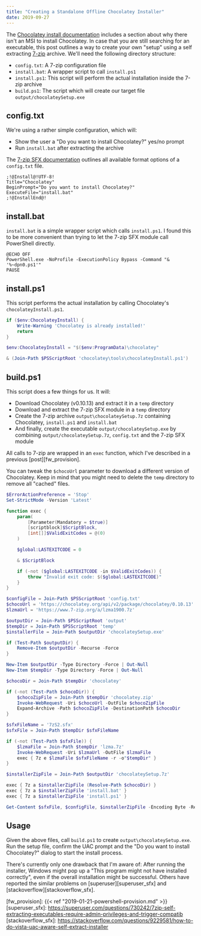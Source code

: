 ```yaml
---
title: "Creating a Standalone Offline Chocolatey Installer"
date: 2019-09-27
---
```


The [Chocolatey install documentation][choco_msi] includes a section about why
there isn't an MSI to install Chocolatey. In case that you are still searching
for an executable, this post outlines a way to create your own "setup" using a
self extracting [7-zip][7z] archive. We'll need the following directory
structure:

- `config.txt`: A 7-zip configuration file
- `install.bat`: A wrapper script to call `install.ps1`
- `install.ps1`: This script will perform the actual installation inside the
  7-zip archive
- `build.ps1`: The script which will create our target file `output/chocolateySetup.exe`

## config.txt

We're using a rather simple configuration, which will:

- Show the user a "Do you want to install Chocolatey?" yes/no prompt
- Run `install.bat` after extracting the archive

The [7-zip SFX documentation][doc_sfx] outlines all available format options of
a `config.txt` file.

``` text
;!@Install@!UTF-8!
Title="Chocolatey"
BeginPrompt="Do you want to install Chocolatey?"
ExecuteFile="install.bat"
;!@InstallEnd@!
```

## install.bat

`install.bat` is a simple wrapper script which calls `install.ps1`. I found this
to be more convenient than trying to let the 7-zip SFX module call PowerShell directly.

``` batchfile
@ECHO OFF
PowerShell.exe -NoProfile -ExecutionPolicy Bypass -Command "& '%~dpn0.ps1'"
PAUSE
```

## install.ps1

This script performs the actual installation by calling Chocolatey's
`chocolateyInstall.ps1`.

``` powershell
if ($env:ChocolateyInstall) {
    Write-Warning 'Chocolatey is already installed!'
    return
}

$env:ChocolateyInstall = "$($env:ProgramData)\chocolatey"

& (Join-Path $PSScriptRoot 'chocolatey\tools\chocolateyInstall.ps1')
```

## build.ps1

This script does a few things for us. It will:

- Download Chocolatey (v0.10.13) and extract it in a `temp` directory
- Download and extract the 7-zip SFX module in a `temp` directory
- Create the 7-zip archive `output\chocolateySetup.7z` containing Chocolatey,
  `install.ps1` and `install.bat`
- And finally, create the executable `output/chocolateySetup.exe` by combining
  `output/chocolateySetup.7z`, `config.txt` and the 7-zip SFX module

All calls to 7-zip are wrapped in an `exec` function, which I've described in a
previous [post][fw_provision].

You can tweak the `$chocoUrl` parameter to download a different version of
Chocolatey. Keep in mind that you might need to delete the `temp` directory to
remove all "cached" files.

``` powershell
$ErrorActionPreference = 'Stop'
Set-StrictMode -Version 'Latest'

function exec {
    param(
        [Parameter(Mandatory = $true)]
        [scriptblock]$ScriptBlock,
        [int[]]$ValidExitCodes = @(0)
    )

    $global:LASTEXITCODE = 0

    & $ScriptBlock

    if (-not ($global:LASTEXITCODE -in $ValidExitCodes)) {
        throw "Invalid exit code: $($global:LASTEXITCODE)"
    }
}

$configFile = Join-Path $PSScriptRoot 'config.txt'
$chocoUrl = 'https://chocolatey.org/api/v2/package/chocolatey/0.10.13'
$lzmaUrl = 'https://www.7-zip.org/a/lzma1900.7z'

$outputDir = Join-Path $PSScriptRoot 'output'
$tempDir = Join-Path $PSScriptRoot 'temp'
$installerFile = Join-Path $outputDir 'chocolateySetup.exe'

if (Test-Path $outputDir) {
    Remove-Item $outputDir -Recurse -Force
}

New-Item $outputDir -Type Directory -Force | Out-Null
New-Item $tempDir -Type Directory -Force | Out-Null

$chocoDir = Join-Path $tempDir 'chocolatey'

if (-not (Test-Path $chocoDir)) {
    $chocoZipFile = Join-Path $tempDir 'chocolatey.zip'
    Invoke-WebRequest -Uri $chocoUrl -OutFile $chocoZipFile
    Expand-Archive -Path $chocoZipFile -DestinationPath $chocoDir
}

$sfxFileName = '7zS2.sfx'
$sfxFile = Join-Path $tempDir $sfxFileName

if (-not (Test-Path $sfxFile)) {
    $lzmaFile = Join-Path $tempDir 'lzma.7z'
    Invoke-WebRequest -Uri $lzmaUrl -OutFile $lzmaFile
    exec { 7z e $lzmaFile $sfxFileName -r -o"$tempDir" }
}

$installerZipFile = Join-Path $outputDir 'chocolateySetup.7z'

exec { 7z a $installerZipFile (Resolve-Path $chocoDir) }
exec { 7z a $installerZipFile 'install.bat' }
exec { 7z a $installerZipFile 'install.ps1' }

Get-Content $sfxFile, $configFile, $installerZipFile -Encoding Byte -Read 512 | Set-Content $installerFile -Encoding Byte
```

## Usage

Given the above files, call `build.ps1` to create `output\chocolateySetup.exe`.
Run the setup file, confirm the UAC prompt and the "Do you want to install Chocolatey?"
dialog to start the install process.

There's currently only one drawback that I'm aware of: After running the
installer, Windows might pop up a "This program might not have installed
correctly", even if the overall installation might be successful. Others have
reported the similar problems on [superuser][superuser_sfx] and
[stackoverflow][stackoverflow_sfx].

[choco_msi]: https://chocolatey.org/docs/installation#why-isnt-there-an-msi
[7z]: https://www.7-zip.org/
[doc_sfx]: https://sevenzip.osdn.jp/chm/cmdline/switches/sfx.htm
[fw_provision]: {{< ref "2019-01-21-powershell-provision.md" >}}
[superuser_sfx]: https://superuser.com/questions/730242/7zip-self-extracting-executables-require-admin-privileges-and-trigger-compatib
[stackoverflow_sfx]: https://stackoverflow.com/questions/9229581/how-to-do-vista-uac-aware-self-extract-installer
